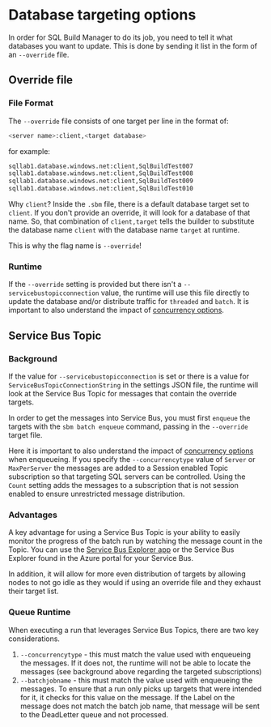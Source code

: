 # Database targeting options

In order for SQL Build Manager to do its job, you need to tell it what databases you want to update. This is done by sending it list in the form of an `--override` file. 

## Override file

### File Format

The `--override` file consists of one target per line in the format of:

``` bash
<server name>:client,<target database>
```

for example:

``` bash
sqllab1.database.windows.net:client,SqlBuildTest007
sqllab1.database.windows.net:client,SqlBuildTest008
sqllab1.database.windows.net:client,SqlBuildTest009
sqllab1.database.windows.net:client,SqlBuildTest010
```

Why `client`?  Inside the `.sbm` file, there is a default database target set to `client`. If you don't provide an override, it will look for a database of that name. So, that combination of `client,target` tells the builder to substitute the database name `client` with the database name `target` at runtime.

 This is why the flag name is `--override`!

### Runtime

If the `--override` setting is provided but there isn't a `--servicebustopicconnection` value, the runtime will use this file directly to update the database and/or distribute traffic for `threaded` and `batch`. It is important to also understand the impact of [concurrency options](concurrency_options.md).

## Service Bus Topic

### Background

If the value for `--servicebustopicconnection` is set or there is a value for `ServiceBusTopicConnectionString` in the settings JSON file, the runtime will look at the Service Bus Topic for messages that contain the override targets.

In order to get the messages into Service Bus, you must first `enqueue` the targets with the `sbm batch enqueue` command, passing in the `--override` target file.

Here it is important to also understand the impact of [concurrency options](concurrency_options.md) when enqueueing. If you specify the `--concurrencytype` value of `Server` or `MaxPerServer` the messages are added to a Session enabled Topic subscription so that targeting SQL servers can be controlled. Using the `Count` setting adds the messages to a subscription that is not session enabled to ensure unrestricted message distribution.

### Advantages

A key advantage for using a Service Bus Topic is your ability to easily monitor the progress of the batch run by watching the message count in the Topic. You can use the [Service Bus Explorer app](https://github.com/paolosalvatori/ServiceBusExplorer) or the Service Bus Explorer found in the Azure portal for your Service Bus.

In addition, it will allow for more even distribution of targets by allowing nodes to not go idle as they would if using an override file and they exhaust their target list.

### Queue Runtime

When executing a run that leverages Service Bus Topics, there are two key considerations.

1. `--concurrencytype` - this must match the value used with enqueueing the messages. If it does not, the runtime will not be able to locate the messages (see background above regarding the targeted subscriptions)
2. `--batchjobname` - this must match the value used with enqueueing the messages. To ensure that a run only picks up targets that were intended for it, it checks for this value on the message. If the Label on the message does not match the batch job name, that message will be sent to the DeadLetter queue and not processed.
